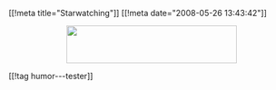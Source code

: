 [[!meta  title="Starwatching"]]
[[!meta  date="2008-05-26 13:43:42"]]
<div align="center"><a href='http://xkcd.com/428/'><img src="http://pjatt.net/images/2008/05/starwatching.png" alt="" title="Starwatching" width="300" height="67" class="alignnone size-medium wp-image-617"  /></a></div>

[[!tag  humor---tester]]